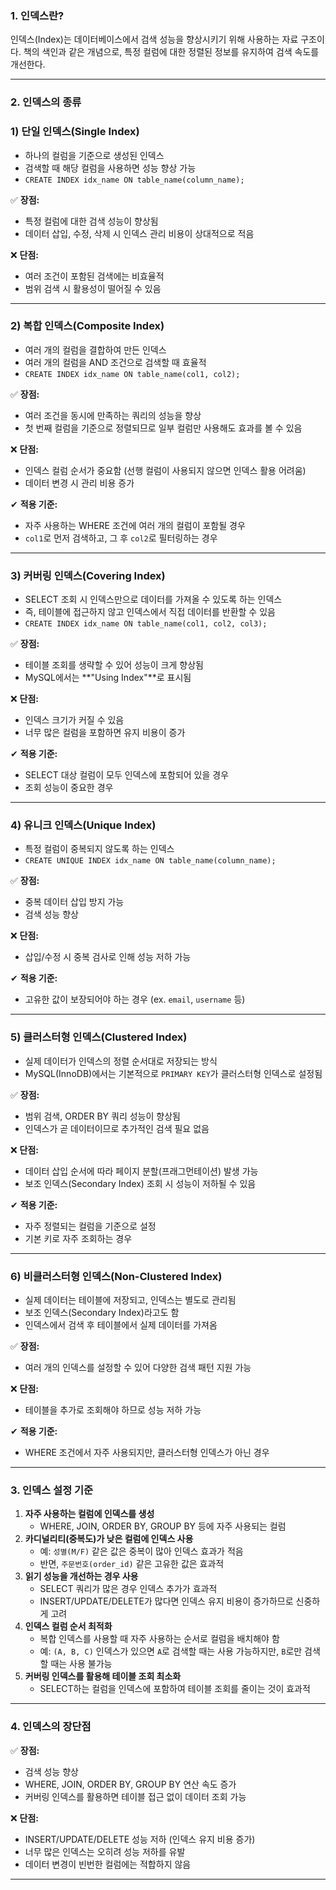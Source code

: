 ### **1. 인덱스란?**

인덱스(Index)는 데이터베이스에서 검색 성능을 향상시키기 위해 사용하는 자료 구조이다. 책의 색인과 같은 개념으로, 특정 컬럼에 대한 정렬된 정보를 유지하여 검색 속도를 개선한다.

---

### **2. 인덱스의 종류**

### **1) 단일 인덱스(Single Index)**

- 하나의 컬럼을 기준으로 생성된 인덱스
- 검색할 때 해당 컬럼을 사용하면 성능 향상 가능
- `CREATE INDEX idx_name ON table_name(column_name);`

✅ **장점:**

- 특정 컬럼에 대한 검색 성능이 향상됨
- 데이터 삽입, 수정, 삭제 시 인덱스 관리 비용이 상대적으로 적음

❌ **단점:**

- 여러 조건이 포함된 검색에는 비효율적
- 범위 검색 시 활용성이 떨어질 수 있음

---

### **2) 복합 인덱스(Composite Index)**

- 여러 개의 컬럼을 결합하여 만든 인덱스
- 여러 개의 컬럼을 AND 조건으로 검색할 때 효율적
- `CREATE INDEX idx_name ON table_name(col1, col2);`

✅ **장점:**

- 여러 조건을 동시에 만족하는 쿼리의 성능을 향상
- 첫 번째 컬럼을 기준으로 정렬되므로 일부 컬럼만 사용해도 효과를 볼 수 있음

❌ **단점:**

- 인덱스 컬럼 순서가 중요함 (선행 컬럼이 사용되지 않으면 인덱스 활용 어려움)
- 데이터 변경 시 관리 비용 증가

✔ **적용 기준:**

- 자주 사용하는 WHERE 조건에 여러 개의 컬럼이 포함될 경우
- `col1`로 먼저 검색하고, 그 후 `col2`로 필터링하는 경우

---

### **3) 커버링 인덱스(Covering Index)**

- SELECT 조회 시 인덱스만으로 데이터를 가져올 수 있도록 하는 인덱스
- 즉, 테이블에 접근하지 않고 인덱스에서 직접 데이터를 반환할 수 있음
- `CREATE INDEX idx_name ON table_name(col1, col2, col3);`

✅ **장점:**

- 테이블 조회를 생략할 수 있어 성능이 크게 향상됨
- MySQL에서는 **"Using Index"**로 표시됨

❌ **단점:**

- 인덱스 크기가 커질 수 있음
- 너무 많은 컬럼을 포함하면 유지 비용이 증가

✔ **적용 기준:**

- SELECT 대상 컬럼이 모두 인덱스에 포함되어 있을 경우
- 조회 성능이 중요한 경우

---

### **4) 유니크 인덱스(Unique Index)**

- 특정 컬럼이 중복되지 않도록 하는 인덱스
- `CREATE UNIQUE INDEX idx_name ON table_name(column_name);`

✅ **장점:**

- 중복 데이터 삽입 방지 가능
- 검색 성능 향상

❌ **단점:**

- 삽입/수정 시 중복 검사로 인해 성능 저하 가능

✔ **적용 기준:**

- 고유한 값이 보장되어야 하는 경우 (ex. `email`, `username` 등)

---

### **5) 클러스터형 인덱스(Clustered Index)**

- 실제 데이터가 인덱스의 정렬 순서대로 저장되는 방식
- MySQL(InnoDB)에서는 기본적으로 `PRIMARY KEY`가 클러스터형 인덱스로 설정됨

✅ **장점:**

- 범위 검색, ORDER BY 쿼리 성능이 향상됨
- 인덱스가 곧 데이터이므로 추가적인 검색 필요 없음

❌ **단점:**

- 데이터 삽입 순서에 따라 페이지 분할(프래그먼테이션) 발생 가능
- 보조 인덱스(Secondary Index) 조회 시 성능이 저하될 수 있음

✔ **적용 기준:**

- 자주 정렬되는 컬럼을 기준으로 설정
- 기본 키로 자주 조회하는 경우

---

### **6) 비클러스터형 인덱스(Non-Clustered Index)**

- 실제 데이터는 테이블에 저장되고, 인덱스는 별도로 관리됨
- 보조 인덱스(Secondary Index)라고도 함
- 인덱스에서 검색 후 테이블에서 실제 데이터를 가져옴

✅ **장점:**

- 여러 개의 인덱스를 설정할 수 있어 다양한 검색 패턴 지원 가능

❌ **단점:**

- 테이블을 추가로 조회해야 하므로 성능 저하 가능

✔ **적용 기준:**

- WHERE 조건에서 자주 사용되지만, 클러스터형 인덱스가 아닌 경우

---

### **3. 인덱스 설정 기준**

1. **자주 사용하는 컬럼에 인덱스를 생성**
    - WHERE, JOIN, ORDER BY, GROUP BY 등에 자주 사용되는 컬럼
2. **카디널리티(중복도)가 낮은 컬럼에 인덱스 사용**
    - 예: `성별(M/F)` 같은 값은 중복이 많아 인덱스 효과가 적음
    - 반면, `주문번호(order_id)` 같은 고유한 값은 효과적
3. **읽기 성능을 개선하는 경우 사용**
    - SELECT 쿼리가 많은 경우 인덱스 추가가 효과적
    - INSERT/UPDATE/DELETE가 많다면 인덱스 유지 비용이 증가하므로 신중하게 고려
4. **인덱스 컬럼 순서 최적화**
    - 복합 인덱스를 사용할 때 자주 사용하는 순서로 컬럼을 배치해야 함
    - 예: `(A, B, C)` 인덱스가 있으면 `A`로 검색할 때는 사용 가능하지만, `B`로만 검색할 때는 사용 불가능
5. **커버링 인덱스를 활용해 테이블 조회 최소화**
    - SELECT하는 컬럼을 인덱스에 포함하여 테이블 조회를 줄이는 것이 효과적

---

### **4. 인덱스의 장단점**

✅ **장점:**

- 검색 성능 향상
- WHERE, JOIN, ORDER BY, GROUP BY 연산 속도 증가
- 커버링 인덱스를 활용하면 테이블 접근 없이 데이터 조회 가능

❌ **단점:**

- INSERT/UPDATE/DELETE 성능 저하 (인덱스 유지 비용 증가)
- 너무 많은 인덱스는 오히려 성능 저하를 유발
- 데이터 변경이 빈번한 컬럼에는 적합하지 않음

---